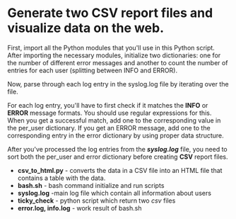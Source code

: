 # Generate two **CSV** report files and visualize data on the web.

First, import all the Python modules that you'll use in this Python script. After importing the necessary modules, initialize two dictionaries: one for the number of different error messages and another to count the number of entries for each user (splitting between INFO and ERROR).

Now, parse through each log entry in the syslog.log file by iterating over the file.

For each log entry, you'll have to first check if it matches the **INFO** or **ERROR** message formats. You should use regular expressions for this. When you get a successful match, add one to the corresponding value in the per_user dictionary. If you get an ERROR message, add one to the corresponding entry in the error dictionary by using proper data structure.

After you've processed the log entries from the **_syslog.log_** file, you need to sort both the per_user and error dictionary before creating **CSV** report files.





* **csv_to_html.py** - converts the data in a CSV file into an HTML file that contains a table with the data.
* **bash.sh** - bash command initialize and run scripts
* **syslog.log** -main log file which contain all information about users
* **ticky_check** - python script which return two _csv_ files
* **error.log, info.log** - work result of bash.sh 